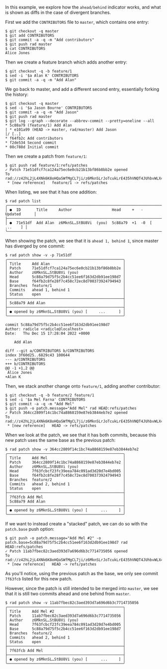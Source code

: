 In this example, we explore how the `ahead/behind` indicator works, and what is
shown as diffs in the case of divergent branches.

First we add the `CONTRIBUTORS` file to `master`, which contains one entry:
```
$ git checkout -q master
$ git add CONTRIBUTORS
$ git commit -a -q -m "Add contributors"
$ git push rad master
$ cat CONTRIBUTORS
Alice Jones
```

Then we create a feature branch which adds another entry:
```
$ git checkout -q -b feature/1
$ sed -i '$a Alan K' CONTRIBUTORS
$ git commit -a -q -m "Add Alan"
```

We go back to master, and add a different second entry, essentially forking
the history:
```
$ git checkout -q master
$ sed -i '$a Jason Bourne' CONTRIBUTORS
$ git commit -a -q -m "Add Jason"
$ git push rad master
$ git log --graph --decorate --abbrev-commit --pretty=oneline --all
* 5c88a79 (feature/1) Add Alan
| * e101a99 (HEAD -> master, rad/master) Add Jason
|/ [..]
* f64fb2c Add contributors
* f2de534 Second commit
* 08c788d Initial commit
```

Then we create a patch from `feature/1`:
``` (stderr)
$ git push rad feature/1:refs/patches
✓ Patch 71e51dfcf7ca124a75ec6e0cb21b13bf86b8bb2e opened
To rad://z42hL2jL4XNk6K8oHQaSWfMgCL7ji/z6MknSLrJoTcukLrE435hVNQT4JUhbvWLX4kUzqkEStBU8Vi
 * [new reference]   feature/1 -> refs/patches
```

When listing, we see that it has one addition:
```
$ rad patch list
╭─────────────────────────────────────────────────────────────────────────────╮
│ ●  ID       Title     Author                  Head     +   -   Updated      │
├─────────────────────────────────────────────────────────────────────────────┤
│ ●  71e51df  Add Alan  z6MknSL…StBU8Vi  (you)  5c88a79  +1  -0  [   ...    ] │
╰─────────────────────────────────────────────────────────────────────────────╯
```

When showing the patch, we see that it is `ahead 1, behind 1`, since master has
diverged by one commit:
```
$ rad patch show -v -p 71e51df
╭────────────────────────────────────────────────────╮
│ Title     Add Alan                                 │
│ Patch     71e51dfcf7ca124a75ec6e0cb21b13bf86b8bb2e │
│ Author    z6MknSL…StBU8Vi (you)                    │
│ Head      5c88a79d75f5c2b4cc51ee6f163d2db91ee198d7 │
│ Base      f64fb2c8fe28f7c458c72ec8d700373924794943 │
│ Branches  feature/1                                │
│ Commits   ahead 1, behind 1                        │
│ Status    open                                     │
├────────────────────────────────────────────────────┤
│ 5c88a79 Add Alan                                   │
├────────────────────────────────────────────────────┤
│ ● opened by z6MknSL…StBU8Vi (you) [     ...      ] │
╰────────────────────────────────────────────────────╯

commit 5c88a79d75f5c2b4cc51ee6f163d2db91ee198d7
Author: radicle <radicle@localhost>
Date:   Thu Dec 15 17:28:04 2022 +0000

    Add Alan

diff --git a/CONTRIBUTORS b/CONTRIBUTORS
index 3f60d25..6829c43 100644
--- a/CONTRIBUTORS
+++ b/CONTRIBUTORS
@@ -1 +1,2 @@
 Alice Jones
+Alan K

```

Then, we stack another change onto `feature/1`, adding another contributor:
``` (stderr)
$ git checkout -q -b feature/2 feature/1
$ sed -i '$a Mel Farna' CONTRIBUTORS
$ git commit -a -q -m "Add Mel"
$ git push -o patch.message="Add Mel" rad HEAD:refs/patches
✓ Patch 364cc2809f14c1bc74a8868159e87eb3844eb7e2 opened
To rad://z42hL2jL4XNk6K8oHQaSWfMgCL7ji/z6MknSLrJoTcukLrE435hVNQT4JUhbvWLX4kUzqkEStBU8Vi
 * [new reference]   HEAD -> refs/patches
```

When we look at the patch, we see that it has both commits, because this new
patch uses the same base as the previous patch:
```
$ rad patch show -v 364cc2809f14c1bc74a8868159e87eb3844eb7e2
╭────────────────────────────────────────────────────╮
│ Title     Add Mel                                  │
│ Patch     364cc2809f14c1bc74a8868159e87eb3844eb7e2 │
│ Author    z6MknSL…StBU8Vi (you)                    │
│ Head      7f63fcbcf23fc39eea784c091ad3d20d7e4bd005 │
│ Base      f64fb2c8fe28f7c458c72ec8d700373924794943 │
│ Branches  feature/2                                │
│ Commits   ahead 2, behind 1                        │
│ Status    open                                     │
├────────────────────────────────────────────────────┤
│ 7f63fcb Add Mel                                    │
│ 5c88a79 Add Alan                                   │
├────────────────────────────────────────────────────┤
│ ● opened by z6MknSL…StBU8Vi (you) [      ...     ] │
╰────────────────────────────────────────────────────╯
```

If we want to instead create a "stacked" patch, we can do so with the
`patch.base` push option:

``` (stderr)
$ git push -o patch.message="Add Mel #2" -o patch.base=5c88a79d75f5c2b4cc51ee6f163d2db91ee198d7 rad HEAD:refs/patches
✓ Patch 11ab7fbec82c3aed393d7a696d6b3c7714735056 opened
To rad://z42hL2jL4XNk6K8oHQaSWfMgCL7ji/z6MknSLrJoTcukLrE435hVNQT4JUhbvWLX4kUzqkEStBU8Vi
 * [new reference]   HEAD -> refs/patches
```

As you'll notice, using the previous patch as the base, we only see commit
`7f63fcb` listed for this new patch.

However, since the patch is still intended to be merged into `master`, we see
that it is still two commits ahead and one behind from `master`.

```
$ rad patch show -v 11ab7fbec82c3aed393d7a696d6b3c7714735056
╭────────────────────────────────────────────────────╮
│ Title     Add Mel #2                               │
│ Patch     11ab7fbec82c3aed393d7a696d6b3c7714735056 │
│ Author    z6MknSL…StBU8Vi (you)                    │
│ Head      7f63fcbcf23fc39eea784c091ad3d20d7e4bd005 │
│ Base      5c88a79d75f5c2b4cc51ee6f163d2db91ee198d7 │
│ Branches  feature/2                                │
│ Commits   ahead 2, behind 1                        │
│ Status    open                                     │
├────────────────────────────────────────────────────┤
│ 7f63fcb Add Mel                                    │
├────────────────────────────────────────────────────┤
│ ● opened by z6MknSL…StBU8Vi (you) [      ...     ] │
╰────────────────────────────────────────────────────╯
```
